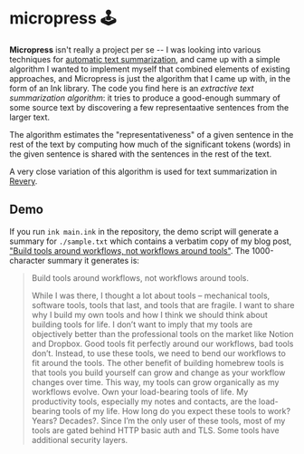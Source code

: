 # micropress 🕹

**Micropress** isn't really a project per se -- I was looking into various techniques for [automatic text summarization](https://en.wikipedia.org/wiki/Automatic_summarization), and came up with a simple algorithm I wanted to implement myself that combined elements of existing approaches, and Micropress is just the algorithm that I came up with, in the form of an Ink library. The code you find here is an _extractive text summarization algorithm_: it tries to produce a good-enough summary of some source text by discovering a few representaative sentences from the larger text.

The algorithm estimates the "representativeness" of a given sentence in the rest of the text by computing how much of the significant tokens (words) in the given sentence is shared with the sentences in the rest of the text.

A very close variation of this algorithm is used for text summarization in [Revery](https://github.com/thesephist/revery).

## Demo

If you run `ink main.ink` in the repository, the demo script will generate a summary for `./sample.txt` which contains a verbatim copy of my blog post, ["Build tools around workflows, not workflows around tools"](https://thesephist.com/posts/tools/). The 1000-character summary it generates is:

>Build tools around workflows, not workflows around tools.
>
>While I was there, I thought a lot about tools – mechanical tools, software tools, tools that last, and tools that are fragile.  I want to share why I build my own tools and how I think we should think about building tools for life.  I don’t want to imply that my tools are objectively better than the professional tools on the market like Notion and Dropbox.  Good tools fit perfectly around our workflows, bad tools don’t.  Instead, to use these tools, we need to bend our workflows to fit around the tools.  The other benefit of building homebrew tools is that tools you build yourself can grow and change as your workflow changes over time.  This way, my tools can grow organically as my workflows evolve.  Own your load-bearing tools of life.  My productivity tools, especially my notes and contacts, are the load-bearing tools of my life.  How long do you expect these tools to work? Years? Decades?.  Since I’m the only user of these tools, most of my tools are gated behind HTTP basic auth and TLS.  Some tools have additional security layers.

